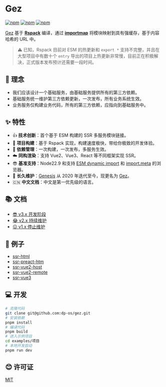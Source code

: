 # Gez
[![npm](https://img.shields.io/npm/v/@gez/core.svg)](https://www.npmjs.com/package/@gez/core) 
[![npm](https://img.shields.io/npm/dm/@gez/core.svg)](https://www.npmjs.com/package/@gez/core)
[![npm](https://img.shields.io/npm/dt/@gez/core.svg)](https://www.npmjs.com/package/@gez/core)

[Gez](https://dp-os.github.io/gez/index.html) 基于 **[Rspack](https://rspack.dev/)** 编译，通过 **[importmap](https://developer.mozilla.org/zh-CN/docs/Web/HTML/Element/script/type/importmap)** 将模块映射到具有强缓存，基于内容哈希的 URL 中。
   
> **⚠️** 已知，Rspack 目前对 ESM 的热更新和 `export *` 支持不完整，并且在大型项目中有数十个 `entry` 导出的项目上热更新非常慢，目前正在积极解决，正式版本发布预计还需要一段时间。

## 🌈 理念
- 我们应该设计一个基础服务，由基础服务提供所有的第三方依赖。
- 基础服务统一维护第三方依赖更新，一次发布，所有业务系统生效。
- 业务服务仅构建业务代码，所有的第三方依赖，应指向到基础服务中。

## ✨ 特性
- 👍 **技术创新**：首个基于 ESM 构建的 SSR 多服务模块链接。
- 🚀 **项目构建**：基于 Rspack 实现，构建速度极快，带给你极致的开发体验。
- 🎯 **依赖管理**：一次构建，一次发布，多服务生效。
- ☁️ **同构渲染**：支持 Vue2、Vue3、React 等不同框架实现 SSR。
- 😎 **基准支持**：Node22.9 和支持 [ESM dynamic import](https://caniuse.com/es6-module-dynamic-import) 和 [import.meta](https://caniuse.com/mdn-javascript_operators_import_meta) 的浏览器。
- 👏 **长久维护**：[Genesis](https://www.npmjs.com/package/@fmfe/genesis-core) 从 2020 年迭代至今，现更名为 [Gez](https://dp-os.github.io/gez/index.html)。
- 🇨🇳 **中文文档**：中文是第一优先级的语言。

## 📚 文档
- [😎 v3.x 开发阶段](https://dp-os.github.io/gez/index.html)
- [😂 v2.x 持续维护](https://github.com/dp-os/gez/blob/v2/docs/zh-CN/README.md)
- [😖 v1.x 停止维护](https://fmfe.github.io/genesis-docs/guide/)

## 📖 例子
- [ssr-html](https://dp-os.github.io/gez/ssr-html/)
- [ssr-preact-htm](https://dp-os.github.io/gez/ssr-preact-htm/)
- [ssr-vue2-host](https://dp-os.github.io/gez/ssr-vue2-host/)
- [ssr-vue2-remote](https://dp-os.github.io/gez/ssr-vue2-remote/)
- [ssr-vue3](https://dp-os.github.io/gez/ssr-vue3/)

## 💻 开发
```bash
# 克隆代码
git clone git@github.com:dp-os/gez.git
# 安装依赖
pnpm install
# 编译代码
pnpm build
# 进入示例项目
cd examples/项目
# 本地开发启动
pnpm run dev
```
## 😊 许可证
[MIT](./LICENSE)
